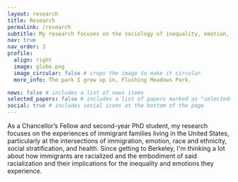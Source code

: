 ```yaml
---
layout: research
title: Research
permalink: /research
subtitle: My research focuses on the sociology of inequality, emotion, and health among immigrant families in the United States.
nav: true
nav_order: 3
profile:
  align: right
  image: globe.png
  image_circular: false # crops the image to make it circular
  more_info: The park I grew up in, Flushing Meadows Park.

news: false # includes a list of news items
selected_papers: false # includes a list of papers marked as "selected={true}"
social: true # includes social icons at the bottom of the page
---
```



As a Chancellor’s Fellow and second-year PhD student, my research focuses on the experiences of immigrant families living in the United States, particularly at the intersections of immigration, emotion, race and ethnicity, social stratification, and health. Since getting to Berkeley, I'm thinking a lot about how immigrants are racialized and the embodiment of said racialization and their implications for the inequality and emotions they experience.
